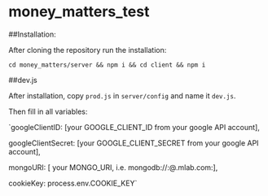 # money_matters_test

##Installation:

After cloning the repository run the installation:

`cd money_matters/server && npm i && cd client && npm i`

##dev.js

After installation, copy `prod.js` in `server/config` and name it `dev.js`.

Then fill in all variables:

`googleClientID: [your GOOGLE_CLIENT_ID from your google API account],

googleClientSecret: [your GOOGLE_CLIENT_SECRET from your google API account],

mongoURI: [ your MONGO_URI, i.e. mongodb://<user>:<password>@<database>.mlab.com:<portnr>],

cookieKey: process.env.COOKIE_KEY`
